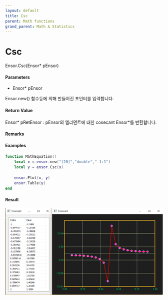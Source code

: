 ```yaml
---
layout: default
title: Csc
parent: Math functions
grand_parent: Math & Statistics
---
```


# Csc

Ensor.Csc\(Ensor\* pEnsor\)

#### Parameters

* Ensor\* pEnsor

Ensor.new\(\) 함수등에 의해 만들어진 포인터를 입력합니다.

#### Return Value

Ensor\* pRetEnsor : pEnsor의 엘리먼트에 대한 cosecant Ensor\*를 반환합니다.

#### Remarks

#### Examples

```lua
function MathEquation()
	local x = ensor.new("[20]","double","-1:1")
 	local y = ensor.Csc(x)

 	ensor.Plot(x, y)
 	ensor.Table(y)
end
```

#### Result

![](./MathAPI/CscResult.png)

